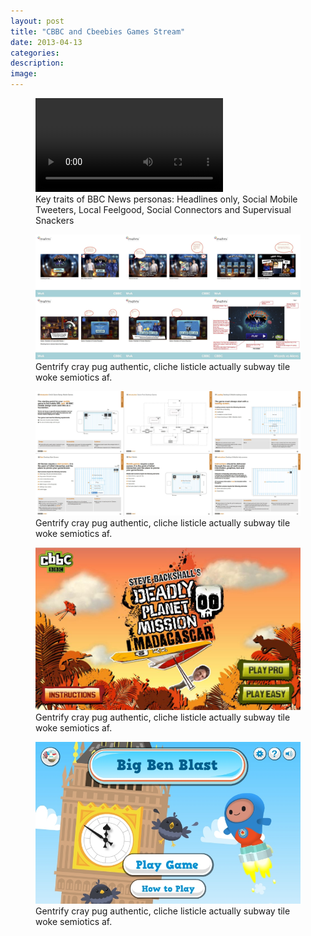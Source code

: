 ```yaml
---
layout: post
title: "CBBC and Cbeebies Games Stream"
date: 2013-04-13
categories:
description:
image:
---
```

<figure class="large-img">
  <video controls autoplay loop name="media">
    <source src="/assets/images/childrens/WvA_Banner.mp4" type="video/mp4">
    Your browser does not support the HTML5 videos.
  </video>
    <figcaption>Key traits of BBC News personas: Headlines only, Social Mobile Tweeters, Local Feelgood, Social Connectors and Supervisual Snackers</figcaption>
</figure>

<figure class="large-img">
  <img src="/assets/images/childrens/WvA-Storyboards-230413-Dario-Feedback.jpg" alt=""/>
  <figcaption>Gentrify cray pug authentic, cliche listicle actually subway tile woke semiotics af.</figcaption>
</figure>



<figure class="large-img">
  <img src="/assets/images/childrens/GEL_games_styleguide_v1.1.jpg" alt=""/>
  <figcaption>Gentrify cray pug authentic, cliche listicle actually subway tile woke semiotics af.</figcaption>
</figure>


<figure class="large-img">
  <img src="/assets/images/childrens/Deadly_Madagascar/2-start.JPG" alt=""/>
  <figcaption>Gentrify cray pug authentic, cliche listicle actually subway tile woke semiotics af.</figcaption>
</figure>

<figure class="large-img">
  <img src="/assets/images/childrens/01BigBenGame.jpg" alt=""/>
  <figcaption>Gentrify cray pug authentic, cliche listicle actually subway tile woke semiotics af.</figcaption>
</figure>
